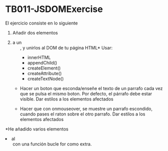 # TB011-JSDOMExercise

El ejercicio consiste en lo siguiente

1. Añadir dos elementos <li> a un <ul>, y unirlos al DOM de tu página HTML*
	Usar:
	- innerHTML
	- appendChild()
	- createElement()
	- createAttribute()
	- createTextNode()

2. Hacer un boton que esconda/enseñe el texto de un parrafo cada vez que se pulsa el mismo boton. Por defecto, el párrafo debe estar visible. Dar estilos a los elementos afectados

3. Hacer que con onmouseover, se muestre un parrafo escondido, cuando pases el raton sobre el otro parrafo. Dar estilos a los elementos afectados

*He añadido varios elementos <li> al <ul> con una función bucle for como extra.